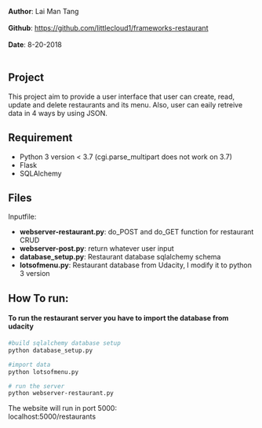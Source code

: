 **Author**: Lai Man Tang<br /><br />
**Github**: https://github.com/littlecloud1/frameworks-restaurant<br /><br />
**Date**: 8-20-2018<br /><br />

## Project
  This project aim to provide a user interface that user can create, read, update and delete restaurants and its menu.
  Also, user can eaily retreive data in 4 ways by using JSON.


## Requirement
  * Python 3 version < 3.7 (cgi.parse_multipart does not work on 3.7)
  * Flask
  * SQLAlchemy
  
## Files
Inputfile:
  - **webserver-restaurant.py**: do_POST and do_GET function for restaurant CRUD 
  - **webserver-post.py**: return whatever user input
  - **database_setup.py**: Restaurant database sqlalchemy schema 
  - **lotsofmenu.py**: Restaurant database from Udacity, I modify it to python 3 version
  
## How To run:

#### To run the restaurant server you have to import the database from udacity
``` bash 
#build sqlalchemy database setup
python database_setup.py

#import data
python lotsofmenu.py

# run the server
python webserver-restaurant.py
``` 
The website will run in port 5000: <br/>
 localhost:5000/restaurants

